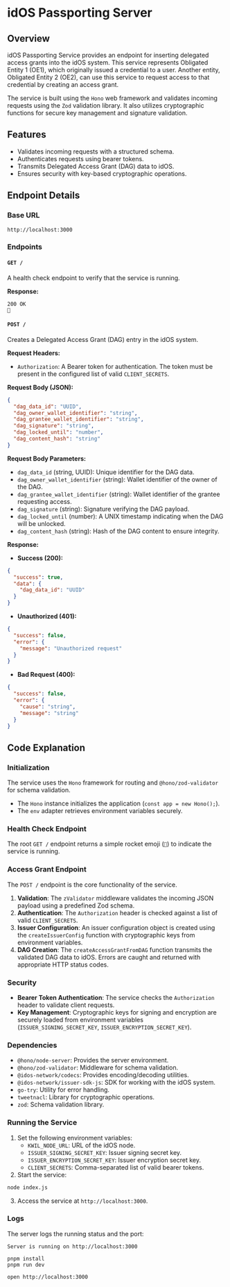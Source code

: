 # idOS Passporting Server

## Overview
idOS Passporting Service provides an endpoint for inserting delegated access grants into the idOS system. This service represents Obligated Entity 1 (OE1), which originally issued a credential to a user. Another entity, Obligated Entity 2 (OE2), can use this service to request access to that credential by creating an access grant.

The service is built using the `Hono` web framework and validates incoming requests using the `Zod` validation library. It also utilizes cryptographic functions for secure key management and signature validation.

## Features
- Validates incoming requests with a structured schema.
- Authenticates requests using bearer tokens.
- Transmits Delegated Access Grant (DAG) data to idOS.
- Ensures security with key-based cryptographic operations.

## Endpoint Details
### Base URL
`http://localhost:3000`

### Endpoints
#### `GET /`
A health check endpoint to verify that the service is running.

**Response:**
```
200 OK
🚀
```

#### `POST /`
Creates a Delegated Access Grant (DAG) entry in the idOS system.

**Request Headers:**
- `Authorization`: A Bearer token for authentication. The token must be present in the configured list of valid `CLIENT_SECRETS`.

**Request Body (JSON):**
```json
{
  "dag_data_id": "UUID",
  "dag_owner_wallet_identifier": "string",
  "dag_grantee_wallet_identifier": "string",
  "dag_signature": "string",
  "dag_locked_until": "number",
  "dag_content_hash": "string"
}
```

**Request Body Parameters:**
- `dag_data_id` (string, UUID): Unique identifier for the DAG data.
- `dag_owner_wallet_identifier` (string): Wallet identifier of the owner of the DAG.
- `dag_grantee_wallet_identifier` (string): Wallet identifier of the grantee requesting access.
- `dag_signature` (string): Signature verifying the DAG payload.
- `dag_locked_until` (number): A UNIX timestamp indicating when the DAG will be unlocked.
- `dag_content_hash` (string): Hash of the DAG content to ensure integrity.

**Response:**
- **Success (200):**
```json
{
  "success": true,
  "data": {
    "dag_data_id": "UUID"
  }
}
```
- **Unauthorized (401):**
```json
{
  "success": false,
  "error": {
    "message": "Unauthorized request"
  }
}
```
- **Bad Request (400):**
```json
{
  "success": false,
  "error": {
    "cause": "string",
    "message": "string"
  }
}
```

## Code Explanation
### Initialization
The service uses the `Hono` framework for routing and `@hono/zod-validator` for schema validation.
- The `Hono` instance initializes the application (`const app = new Hono();`).
- The `env` adapter retrieves environment variables securely.

### Health Check Endpoint
The root `GET /` endpoint returns a simple rocket emoji (`🚀`) to indicate the service is running.

### Access Grant Endpoint
The `POST /` endpoint is the core functionality of the service.
1. **Validation**: The `zValidator` middleware validates the incoming JSON payload using a predefined Zod schema.
2. **Authentication**: The `Authorization` header is checked against a list of valid `CLIENT_SECRETS`.
3. **Issuer Configuration**: An issuer configuration object is created using the `createIssuerConfig` function with cryptographic keys from environment variables.
4. **DAG Creation**: The `createAccessGrantFromDAG` function transmits the validated DAG data to idOS. Errors are caught and returned with appropriate HTTP status codes.

### Security
- **Bearer Token Authentication**: The service checks the `Authorization` header to validate client requests.
- **Key Management**: Cryptographic keys for signing and encryption are securely loaded from environment variables (`ISSUER_SIGNING_SECRET_KEY`, `ISSUER_ENCRYPTION_SECRET_KEY`).

### Dependencies
- `@hono/node-server`: Provides the server environment.
- `@hono/zod-validator`: Middleware for schema validation.
- `@idos-network/codecs`: Provides encoding/decoding utilities.
- `@idos-network/issuer-sdk-js`: SDK for working with the idOS system.
- `go-try`: Utility for error handling.
- `tweetnacl`: Library for cryptographic operations.
- `zod`: Schema validation library.

### Running the Service
1. Set the following environment variables:
   - `KWIL_NODE_URL`: URL of the idOS node.
   - `ISSUER_SIGNING_SECRET_KEY`: Issuer signing secret key.
   - `ISSUER_ENCRYPTION_SECRET_KEY`: Issuer encryption secret key.
   - `CLIENT_SECRETS`: Comma-separated list of valid bearer tokens.
2. Start the service:
```bash
node index.js
```
3. Access the service at `http://localhost:3000`.

### Logs
The server logs the running status and the port:
```
Server is running on http://localhost:3000
```

```
pnpm install
pnpm run dev
```

```
open http://localhost:3000
```
